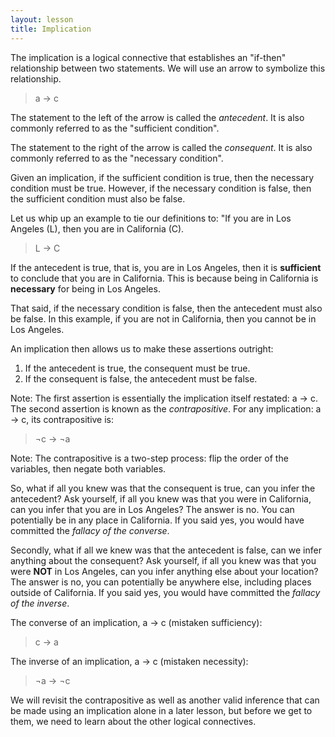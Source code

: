 ```yaml
---
layout: lesson
title: Implication
---
```


The implication is a logical connective that establishes an "if-then" relationship between two statements. We will use an arrow to symbolize this relationship.

> a → c

The statement to the left of the arrow is called the _antecedent_. It is also commonly referred to as the "sufficient condition".

The statement to the right of the arrow is called the _consequent_. It is also commonly referred to as the "necessary condition".

Given an implication, if the sufficient condition is true, then the necessary condition must be true. However, if the necessary condition is false, then the sufficient condition must also be false.

Let us whip up an example to tie our definitions to: "If you are in Los Angeles (L), then you are in California (C).

> L → C

If the antecedent is true, that is, you are in Los Angeles, then it is **sufficient** to conclude that you are in California. This is because being in California is **necessary** for being in Los Angeles.

That said, if the necessary condition is false, then the antecedent must also be false. In this example, if you are not in California, then you cannot be in Los Angeles. 

An implication then allows us to make these assertions outright:

1. If the antecedent is true, the consequent must be true.
2. If the consequent is false, the antecedent must be false.

Note: The first assertion is essentially the implication itself restated: a → c. The second assertion is known as the _contrapositive_. For any implication: a → c, its contrapositive is:

> ¬c → ¬a

Note: The contrapositive is a two-step process: flip the order of the variables, then negate both variables.

So, what if all you knew was that the consequent is true, can you infer the antecedent? Ask yourself, if all you knew was that you were in California, can you infer that you are in Los Angeles? The answer is no. You can potentially be in any place in California. If you said yes, you would have committed the _fallacy of the converse_.

Secondly, what if all we knew was that the antecedent is false, can we infer anything about the consequent? Ask yourself, if all you knew was that you were **NOT** in Los Angeles, can you infer anything else about your location? The answer is no, you can potentially be anywhere else, including places outside of California. If you said yes, you would have committed the _fallacy of the inverse_.

The converse of an implication, a → c (mistaken sufficiency):

> c → a

The inverse of an implication, a → c (mistaken necessity):

> ¬a → ¬c

We will revisit the contrapositive as well as another valid inference that can be made using an implication alone in a later lesson, but before we get to them, we need to learn about the other logical connectives.
